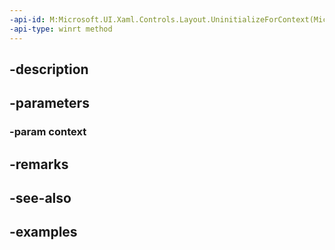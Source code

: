 ```yaml
---
-api-id: M:Microsoft.UI.Xaml.Controls.Layout.UninitializeForContext(Microsoft.UI.Xaml.Controls.LayoutContext)
-api-type: winrt method
---
```


## -description

## -parameters

### -param context

## -remarks

## -see-also

## -examples

